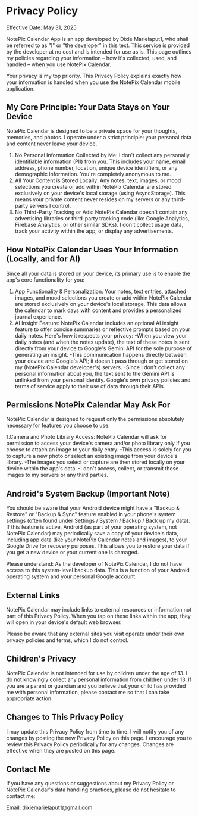 # Privacy Policy
Effective Date: May 31, 2025

NotePix Calendar App is an app developed by Dixie Marielaput1, who shall be referred to as "I" or "the developer" in this text. This service is provided by the developer at no cost and is intended for use as is. This page outlines my policies regarding your information – how it's collected, used, and handled – when you use NotePix Calendar.

Your privacy is my top priority. This Privacy Policy explains exactly how your information is handled when you use the NotePix Calendar mobile application.

## My Core Principle: Your Data Stays on Your Device
NotePix Calendar is designed to be a private space for your thoughts, memories, and photos. I operate under a strict principle: your personal data and content never leave your device.

1. No Personal Information Collected by Me: I don't collect any personally identifiable information (PII) from you. 
This includes your name, email address, phone number, location, unique device identifiers, or any demographic information. You're completely anonymous to me.
2. All Your Content is Stored Locally: Any notes, text, images, or mood selections you create or add within NotePix Calendar are stored exclusively on your device's local storage (using AsyncStorage). This means your private content never resides on my servers or any third-party servers I control.
3. No Third-Party Tracking or Ads: NotePix Calendar doesn't contain any advertising libraries or third-party tracking code (like Google Analytics, Firebase Analytics, or other similar SDKs). I don't collect usage data, track your activity within the app, or display any advertisements.

## How NotePix Calendar Uses Your Information (Locally, and for AI)
Since all your data is stored on your device, its primary use is to enable the app's core functionality for you:

1. App Functionality & Personalization: Your notes, text entries, attached images, and mood selections you create or add within NotePix Calendar are stored exclusively on your device's local storage. This data allows the calendar to mark days with content and provides a personalized journal experience.
2. AI Insight Feature: NotePix Calendar includes an optional AI insight feature to offer concise summaries or reflective prompts based on your daily notes. Here's how it respects your privacy:
-When you view your daily notes (and when the notes update), the text of these notes is sent directly from your device to Google's Gemini API for the sole purpose of generating an insight.
-This communication happens directly between your device and Google's API; it doesn't pass through or get stored on my (NotePix Calendar developer's) servers.
-Since I don't collect any personal information about you, the text sent to the Gemini API is unlinked from your personal identity. Google's own privacy policies and terms of service apply to their use of data through their APIs.

## Permissions NotePix Calendar May Ask For
NotePix Calendar is designed to request only the permissions absolutely necessary for features you choose to use.

1.Camera and Photo Library Access: NotePix Calendar will ask for permission to access your device's camera and/or photo library only if you choose to attach an image to your daily entry.
-This access is solely for you to capture a new photo or select an existing image from your device's library.
-The images you select or capture are then stored locally on your device within the app's data.
-I don't access, collect, or transmit these images to my servers or any third parties.

## Android's System Backup (Important Note)
You should be aware that your Android device might have a "Backup & Restore" or "Backup & Sync" feature enabled in your phone's system settings (often found under Settings / System / Backup / Back up my data). If this feature is active, Android (as part of your operating system, not NotePix Calendar) may periodically save a copy of your device's data, including app data (like your NotePix Calendar notes and images), to your Google Drive for recovery purposes. This allows you to restore your data if you get a new device or your current one is damaged.

Please understand: As the developer of NotePix Calendar, I do not have access to this system-level backup data. This is a function of your Android operating system and your personal Google account.

## External Links
NotePix Calendar may include links to external resources or information not part of this Privacy Policy. When you tap on these links within the app, they will open in your device's default web browser.

Please be aware that any external sites you visit operate under their own privacy policies and terms, which I do not control.

## Children's Privacy
NotePix Calendar is not intended for use by children under the age of 13. I do not knowingly collect any personal information from children under 13. If you are a parent or guardian and you believe that your child has provided me with personal information, please contact me so that I can take appropriate action.

## Changes to This Privacy Policy
I may update this Privacy Policy from time to time. I will notify you of any changes by posting the new Privacy Policy on this page. I encourage you to review this Privacy Policy periodically for any changes. Changes are effective when they are posted on this page.

## Contact Me
If you have any questions or suggestions about my Privacy Policy or NotePix Calendar's data handling practices, please do not hesitate to contact me:

Email: dixiemarielaput1@gmail.com